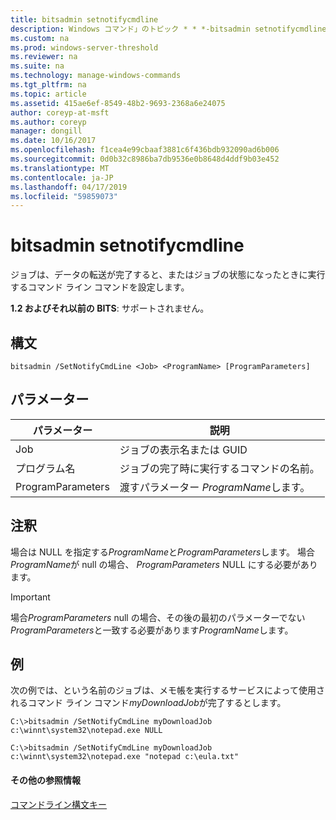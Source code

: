 ```yaml
---
title: bitsadmin setnotifycmdline
description: Windows コマンド」のトピック * * *-bitsadmin setnotifycmdlineSets ジョブでは、データの転送が完了すると、またはジョブの状態になったときに実行するコマンド ライン コマンド。
ms.custom: na
ms.prod: windows-server-threshold
ms.reviewer: na
ms.suite: na
ms.technology: manage-windows-commands
ms.tgt_pltfrm: na
ms.topic: article
ms.assetid: 415ae6ef-8549-48b2-9693-2368a6e24075
author: coreyp-at-msft
ms.author: coreyp
manager: dongill
ms.date: 10/16/2017
ms.openlocfilehash: f1cea4e99cbaaf3881c6f436bdb932090ad6b006
ms.sourcegitcommit: 0d0b32c8986ba7db9536e0b8648d4ddf9b03e452
ms.translationtype: MT
ms.contentlocale: ja-JP
ms.lasthandoff: 04/17/2019
ms.locfileid: "59859073"
---
```

# <a name="bitsadmin-setnotifycmdline"></a>bitsadmin setnotifycmdline

ジョブは、データの転送が完了すると、またはジョブの状態になったときに実行するコマンド ライン コマンドを設定します。

**1.2 およびそれ以前の BITS**: サポートされません。

## <a name="syntax"></a>構文

```
bitsadmin /SetNotifyCmdLine <Job> <ProgramName> [ProgramParameters]
```

## <a name="parameters"></a>パラメーター

|パラメーター|説明|
|---------|-----------|
|Job|ジョブの表示名または GUID|
|プログラム名|ジョブの完了時に実行するコマンドの名前。|
|ProgramParameters|渡すパラメーター *ProgramName*します。|

## <a name="remarks"></a>注釈

場合は NULL を指定する*ProgramName*と*ProgramParameters*します。 場合*ProgramName*が null の場合、 *ProgramParameters* NULL にする必要があります。

> [!IMPORTANT]
> 場合*ProgramParameters* null の場合、その後の最初のパラメーターでない*ProgramParameters*と一致する必要があります*ProgramName*します。

## <a name="BKMK_examples"></a>例

次の例では、という名前のジョブは、メモ帳を実行するサービスによって使用されるコマンド ライン コマンド*myDownloadJob*が完了するとします。
```
C:\>bitsadmin /SetNotifyCmdLine myDownloadJob c:\winnt\system32\notepad.exe NULL
```
```
C:\>bitsadmin /SetNotifyCmdLine myDownloadJob c:\winnt\system32\notepad.exe "notepad c:\eula.txt"
```

#### <a name="additional-references"></a>その他の参照情報

[コマンドライン構文キー](command-line-syntax-key.md)